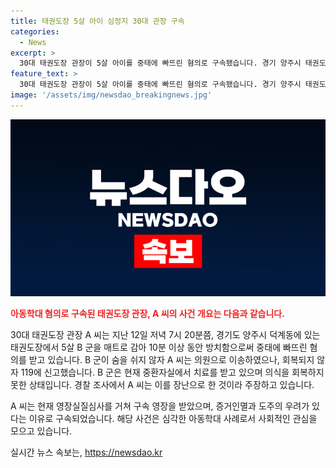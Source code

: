 ```yaml
---
title: 태권도장 5살 아이 심정지 30대 관장 구속
categories:
  - News
excerpt: >
  30대 태권도장 관장이 5살 아이를 중태에 빠뜨린 혐의로 구속됐습니다. 경기 양주시 태권도장에서 아이를 감아 중상해를 입힌 후, 의식을 회복하지 못하는 상태라고 합니다. A 씨는 장난이라며 고의성을 부인하고 있지만, 의정부지방법원은 증거인멸과 도주 우려를 이유로 구속영장을 발부했습니다. 아동학대 사건으로 사람들의 이목이 집중되고 있는 가운데, 법원의 판단과 피해 아이에 대한 이야기가 큰 관심을 끌고 있습니다.
feature_text: >
  30대 태권도장 관장이 5살 아이를 중태에 빠뜨린 혐의로 구속됐습니다. 경기 양주시 태권도장에서 아이를 감아 중상해를 입힌 후, 의식을 회복하지 못하는 상태라고 합니다. A 씨는 장난이라며 고의성을 부인하고 있지만, 의정부지방법원은 증거인멸과 도주 우려를 이유로 구속영장을 발부했습니다. 아동학대 사건으로 사람들의 이목이 집중되고 있는 가운데, 법원의 판단과 피해 아이에 대한 이야기가 큰 관심을 끌고 있습니다.
image: '/assets/img/newsdao_breakingnews.jpg'
---
```


<p><img src="/assets/img/newsdao_breakingnews.jpg" alt="bookingtag 속보" /></p>

<p><b><span style="color: #ee2323;">아동학대 혐의로 구속된 태권도장 관장, A 씨의 사건 개요는 다음과 같습니다.</span></b></p>

<p>30대 태권도장 관장 A 씨는 지난 12일 저녁 7시 20분쯤, 경기도 양주시 덕계동에 있는 태권도장에서 5살 B 군을 매트로 감아 10분 이상 동안 방치함으로써 중태에 빠뜨린 혐의를 받고 있습니다. B 군이 숨을 쉬지 않자 A 씨는 의원으로 이송하였으나, 회복되지 않자 119에 신고했습니다. B 군은 현재 중환자실에서 치료를 받고 있으며 의식을 회복하지 못한 상태입니다. 경찰 조사에서 A 씨는 이를 장난으로 한 것이라 주장하고 있습니다.</p>

<p>A 씨는 현재 영장실질심사를 거쳐 구속 영장을 받았으며, 증거인멸과 도주의 우려가 있다는 이유로 구속되었습니다. 해당 사건은 심각한 아동학대 사례로서 사회적인 관심을 모으고 있습니다.</p>
실시간 뉴스 속보는, <a href="https://newsdao.kr" rel="dofollow">https://newsdao.kr</a>


